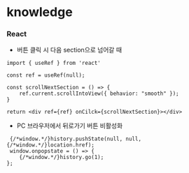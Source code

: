 # knowledge

### React
- 버튼 클릭 시 다음 section으로 넘어갈 때
``` JSX
import { useRef } from 'react'

const ref = useRef(null);

const scrollNextSection = () => {
    ref.current.scrollIntoView({ behavior: "smooth" });
}

return <div ref={ref} onCilck={scrollNextSection}></div>
```

- PC 브라우저에서 뒤로가기 버튼 비활성화
``` JSX
 {/*window.*/}history.pushState(null, null, {/*window.*/}location.href);
 window.onpopstate = () => {
    {/*window.*/}history.go(1);
};
```
